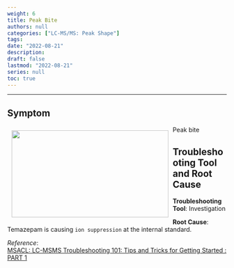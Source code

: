```yaml
---
weight: 6
title: Peak Bite
authors: null
categories: ["LC-MS/MS: Peak Shape"]
tags: 
date: "2022-08-21"
description:  
draft: false
lastmod: "2022-08-21"
series: null
toc: true
---
```




<!--more-->
---

## Symptom
<div class = "row">
<img width ="360" height= "200" src = "/docs/images/Screenshot 2022-08-18 153531.png" style ="float: left" HSPACE="10" VSPACE="10"/>
Peak bite
</div>

## Troubleshooting Tool and Root Cause

<div class = "row">


<b>Troubleshooting Tool</b>: Investigation   

<b>Root Cause</b>: Temazepam is causing `ion suppression` at the internal standard.  

</div>

*Reference*:  
[MSACL: LC-MSMS Troubleshooting 101: Tips and Tricks for Getting Started : PART 1](https://www.msacl.org/index.php?header=Learning_Center&tab=Video_Library&subtab=Search_Video_Library)  
